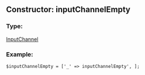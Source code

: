 ## Constructor: inputChannelEmpty  

### Type: 

[InputChannel](../types/InputChannel.md)
### Example:

```
$inputChannelEmpty = ['_' => inputChannelEmpty', ];
```
